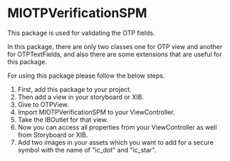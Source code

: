 # MIOTPVerificationSPM

This package is used for validating the OTP fields.

In this package, there are only two classes one for OTP view and another for OTPTextFields, and also there are some extensions that are useful for this package.

For using this package please follow the below steps.

1. First, add this package to your project.
2. Then add a view in your storyboard or XIB.
3. Give to OTPView.
4. Import MIOTPVerificationSPM to your ViewController.
5. Take the IBOutlet for that view.
6. Now you can access all properties from your ViewController as well from Storyboard or XIB.
7. Add two images in your assets which you want to add for a secure symbol with the name of "ic_dot" and "ic_star".
